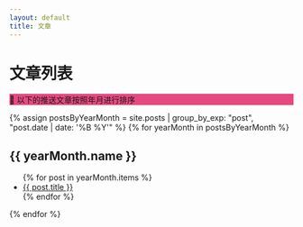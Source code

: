 ```yaml
---
layout: default
title: 文章
---
```


# 文章列表

<p class="message" style="background-color: #e64980;">
  👋 以下的推送文章按照年月进行排序
</p>

{% assign postsByYearMonth = site.posts | group_by_exp: "post", "post.date | date: '%B %Y'" %}
{% for yearMonth in postsByYearMonth %}
  <h2>{{ yearMonth.name }}</h2>
  <ul>
    {% for post in yearMonth.items %}
      <li><a href="{{ post.url }}">{{ post.title }}</a></li>
    {% endfor %}
  </ul>
{% endfor %}
